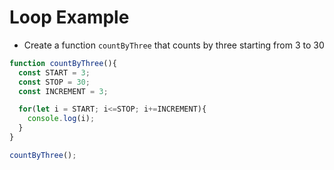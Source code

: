 # Loop Example

* Create a function `countByThree` that counts by three starting from 3 to 30

```js
function countByThree(){
  const START = 3;
  const STOP = 30;
  const INCREMENT = 3;

  for(let i = START; i<=STOP; i+=INCREMENT){
    console.log(i);
  }
}

countByThree();
```
